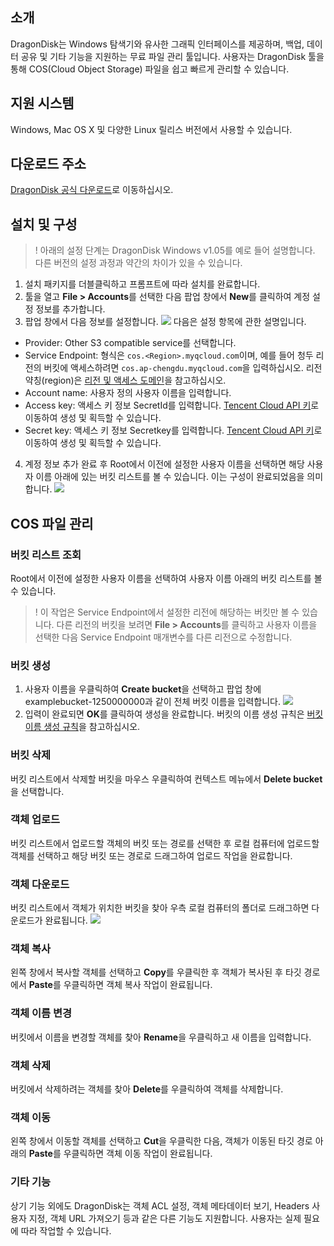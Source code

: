 ## 소개

DragonDisk는 Windows 탐색기와 유사한 그래픽 인터페이스를 제공하며, 백업, 데이터 공유 및 기타 기능을 지원하는 무료 파일 관리 툴입니다. 사용자는 DragonDisk 툴을 통해 COS(Cloud Object Storage) 파일을 쉽고 빠르게 관리할 수 있습니다.

## 지원 시스템

Windows, Mac OS X 및 다양한 Linux 릴리스 버전에서 사용할 수 있습니다.

## 다운로드 주소

[DragonDisk 공식 다운로드](http://download.dragondisk.com/download-s3-compatible-cloud-client.html)로 이동하십시오.


## 설치 및 구성

>! 아래의 설정 단계는 DragonDisk Windows v1.05를 예로 들어 설명합니다. 다른 버전의 설정 과정과 약간의 차이가 있을 수 있습니다.
>

1. 설치 패키지를 더블클릭하고 프롬프트에 따라 설치를 완료합니다.
2. 툴을 열고 **File > Accounts**를 선택한 다음 팝업 창에서 **New**를 클릭하여 계정 설정 정보를 추가합니다.
3. 팝업 창에서 다음 정보를 설정합니다.
![](https://qcloudimg.tencent-cloud.cn/raw/a8d83b57beafd32f916e7d530dd46416.png)
다음은 설정 항목에 관한 설명입니다.
 -  Provider: Other S3 compatible service를 선택합니다.
 - Service Endpoint: 형식은 `cos.<Region>.myqcloud.com`이며, 예를 들어 청두 리전의 버킷에 액세스하려면 `cos.ap-chengdu.myqcloud.com`을 입력하십시오. 리전 약칭(region)은 [리전 및 액세스 도메인](https://intl.cloud.tencent.com/document/product/436/6224)을 참고하십시오.
 -  Account name: 사용자 정의 사용자 이름을 입력합니다.
 - Access key: 액세스 키 정보 SecretId를 입력합니다. [Tencent Cloud API 키](https://console.cloud.tencent.com/capi)로 이동하여 생성 및 획득할 수 있습니다.
 - Secret key: 액세스 키 정보 Secretkey를 입력합니다. [Tencent Cloud API 키](https://console.cloud.tencent.com/capi)로 이동하여 생성 및 획득할 수 있습니다.
4. 계정 정보 추가 완료 후 Root에서 이전에 설정한 사용자 이름을 선택하면 해당 사용자 이름 아래에 있는 버킷 리스트를 볼 수 있습니다. 이는 구성이 완료되었음을 의미합니다.
![](https://qcloudimg.tencent-cloud.cn/raw/aa2cf3f681233d692d58ddcc7f16a833.png)

## COS 파일 관리

### 버킷 리스트 조회

Root에서 이전에 설정한 사용자 이름을 선택하여 사용자 이름 아래의 버킷 리스트를 볼 수 있습니다.

>! 이 작업은 Service Endpoint에서 설정한 리전에 해당하는 버킷만 볼 수 있습니다. 다른 리전의 버킷을 보려면 **File > Accounts**를 클릭하고 사용자 이름을 선택한 다음 Service Endpoint 매개변수를 다른 리전으로 수정합니다.
>



### 버킷 생성

1. 사용자 이름을 우클릭하여 **Create bucket**을 선택하고 팝업 창에 examplebucket-1250000000과 같이 전체 버킷 이름을 입력합니다.
![](https://qcloudimg.tencent-cloud.cn/raw/46fd8b1296908a39b2949b7895dd1a60.png)
2. 입력이 완료되면 **OK**를 클릭하여 생성을 완료합니다.
버킷의 이름 생성 규칙은 [버킷 이름 생성 규칙](https://intl.cloud.tencent.com/document/product/436/13312)을 참고하십시오.

### 버킷 삭제

버킷 리스트에서 삭제할 버킷을 마우스 우클릭하여 컨텍스트 메뉴에서 **Delete bucket**을 선택합니다.


### 객체 업로드

버킷 리스트에서 업로드할 객체의 버킷 또는 경로를 선택한 후 로컬 컴퓨터에 업로드할 객체를 선택하고 해당 버킷 또는 경로로 드래그하여 업로드 작업을 완료합니다.


### 객체 다운로드

버킷 리스트에서 객체가 위치한 버킷을 찾아 우측 로컬 컴퓨터의 폴더로 드래그하면 다운로드가 완료됩니다.
![](https://qcloudimg.tencent-cloud.cn/raw/45fcab5119da7ab87d958853e8b6100a.png)


### 객체 복사

왼쪽 창에서 복사할 객체를 선택하고 **Copy**를 우클릭한 후 객체가 복사된 후 타깃 경로에서 **Paste**를 우클릭하면 객체 복사 작업이 완료됩니다.


### 객체 이름 변경

버킷에서 이름을 변경할 객체를 찾아 **Rename**을 우클릭하고 새 이름을 입력합니다.


### 객체 삭제

버킷에서 삭제하려는 객체를 찾아 **Delete**를 우클릭하여 객체를 삭제합니다.

### 객체 이동

왼쪽 창에서 이동할 객체를 선택하고 **Cut**을 우클릭한 다음, 객체가 이동된 타깃 경로 아래의 **Paste**를 우클릭하면 객체 이동 작업이 완료됩니다.


### 기타 기능

상기 기능 외에도 DragonDisk는 객체 ACL 설정, 객체 메타데이터 보기, Headers 사용자 지정, 객체 URL 가져오기 등과 같은 다른 기능도 지원합니다. 사용자는 실제 필요에 따라 작업할 수 있습니다.







